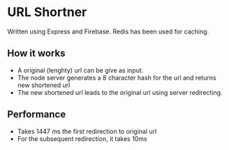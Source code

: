 # URL Shortner

Written using Express and Firebase. Redis has been used for caching.

## How it works
* A original (lenghty) url can be give as input.
* The node server generates a 8 character hash for the url and returns new shortened url
* The new shortened url leads to the original url using server redirecting.

## Performance

* Takes 1447 ms the first redirection to original url
* For the subsequent redirection, it takes 10ms
